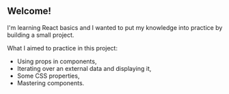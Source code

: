 ## Welcome!
I'm learning React basics and I wanted to put my knowledge into practice by building a small project.<br>

What I aimed to practice in this project: 
<ul>
    <li>Using props in components,</li>
    <li>Iterating over an external data and displaying it,</li>
    <li>Some CSS properties,</li>
    <li>Mastering components.</li>
</ul>




